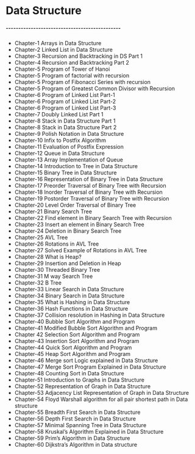 # Data Structure
##### ----------------------------------------------

* Chapter-1 Arrays in Data Structure
* Chapter-2 Linked List in Data Structure
* Chapter-3 Recursion and Backtracking in DS Part 1
* Chapter-4 Recursion and Backtracking Part 2
* Chapter-5 Program of Tower of Hanoi
* Chapter-5 Program of factorial with recursion
* Chapter-5 Program of Fibonacci Series with recursion
* Chapter-5 Program of Greatest Common Divisor with Recursion
* Chapter-6 Program of Linked List Part-1
* Chapter-6 Program of Linked List Part-2
* Chapter-6 Program of Linked List Part-3
* Chapter-7 Doubly Linked List Part 1
* Chapter-8 Stack in Data Structure Part 1
* Chapter-8 Stack in Data Structure Part 2
* Chapter-9 Polish Notation in Data Structure
* Chapter-10 Infix to Postfix Algorithm
* Chapter-11 Evaluation of Postfix Expression
* Chapter-12 Queue in Data Structure
* Chapter-13 Array Implementation of Queue
* Chapter-14 Introduction to Tree in Data Structure
* Chapter-15 Binary Tree in Data Structure
* Chapter-16 Representation of Binary Tree in Data Structure 
* Chapter-17 Preorder Traversal of Binary Tree with Recursion 
* Chapter-18 Inorder Traversal of Binary Tree with Recursion 
* Chapter-19 Postorder Traversal of Binary Tree with Recursion 
* Chapter-20 Level Order Traversal of Binary Tree 
* Chapter-21 Binary Search Tree 
* Chapter-22 Find element in Binary Search Tree with Recursion 
* Chapter-23 Insert an element in Binary Search Tree
* Chapter-24 Deletion in Binary Search Tree
* Chapter-25 AVL Tree
* Chapter-26 Rotations in AVL Tree
* Chapter-27 Solved Example of Rotations in AVL Tree
* Chapter-28 What is Heap?
* Chapter-29 Insertion and Deletion in Heap
* Chapter-30 Threaded Binary Tree
* Chapter-31 M way Search Tree
* Chapter-32 B Tree
* Chapter-33 Linear Search in Data Structure
* Chapter-34 Binary Search in Data Structure
* Chapter-35 What is Hashing in Data Structure
* Chapter-36 Hash Functions in Data Structure
* Chapter-37 Collision resolution in Hashing in Data Structure
* Chapter-40 Bubble Sort Algorithm and Program
* Chapter-41 Modified Bubble Sort Algorithm and Program
* Chapter 42 Selection Sort Algorithm and Program
* Chapter-43 Insertion Sort Algorithm and Program
* Chapter-44 Quick Sort Algorithm and Program
* Chapter-45 Heap Sort Algorithm and Program
* Chapter-46 Merge sort Logic explained in Data Structure
* Chapter-47 Merge Sort Program Explained in Data Structure
* Chapter-48 Counting Sort in Data Structure
* Chapter-51 Introduction to Graphs in Data Structure
* Chapter-52 Representation of Graph in Data Structure
* Chapter-53 Adjacency List Representation of Graph in Data Structure
* Chapter-54 Floyd Warshall algorithm for all pair shortest path in Data structure 
* Chapter-55 Breadth First Search in Data Structure
* Chapter-56 Depth First Search in Data Structure
* Chapter-57 Minimal Spanning Tree in Data Structure 
* Chapter-58 Kruskal’s Algorithm Explained in Data Structure 
* Chapter-59 Prim’s Algorithm in Data Structure
* Chapter-60 Dijkstra’s Algorithm in Data structure